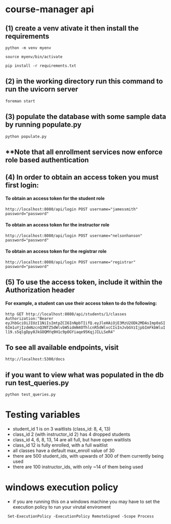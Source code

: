 # course-manager api

## (1) create a venv ativate it then install the requirements

`python -m venv myenv`

`source myenv/bin/activate`

`pip install -r requirements.txt`


## (2) in the working directory run this command to run the uvicorn server

`foreman start`

## (3) populate the database with some sample data by running populate.py

`python populate.py`

## **Note that all enrollment services now enforce role based authentication

## (4) In order to obtain an access token you must first login: 

#### To obtain an access token for the student role
``` http://localhost:8080/api/login POST username="jamessmith" password="password" ```
#### To obtain an access token for the instructor role
``` http://localhost:8080/api/login POST username="nelsonhanson" password="password" ```
#### To obtain an access token for the registrar role
``` http://localhost:8080/api/login POST username="registrar" password="password" ```

## (5) To use the access token, include it within the Authorization header
#### For example, a student can use their access token to do the following:  
```http GET http://localhost:8080/api/students/1/classes Authorization:"Bearer eyJhbGciOiJIUzI1NiIsImtpZCI6InNpbTIifQ.eyJleHAiOjE3MzU2ODk2MDAsImp0aSI6Im1uYjIzdmNzcnQ3NTZ5dWlvbW5idmN4OThlcnR5dWlvcCIsInJvbGVzIjpbImFkbWluIl19.s5qlgDpy0JkGOQMYq9H1c9pOGYiaqe95KqjJILLSeR4"```

## To see all available endpoints, visit 
`http://localhost:5300/docs` 

## if you want to view what was populated in the db run test_queries.py

`python test_queries.py`

# Testing variables
- student_id 1 is on 3 waitlists (class_id: 8, 4, 13)
- class_id 2 (with instructor_id 2) has 4 dropped students
- class_id 4, 6, 8, 13, 14 are all full, but have open waitlists
- class_id 12 is fully enrolled, with a full waitlist
- all classes have a default max_enroll value of 30
- there are 500 student_ids, with upwards of 300 of them currently being used
- there are 100 instructor_ids, with only ~14 of them being used

# windows execution policy
- if you are running this on a windows machine you may have to set the execution policy to run your virutal enviroment

` Set-ExecutionPolicy -ExecutionPolicy RemoteSigned -Scope Process`
